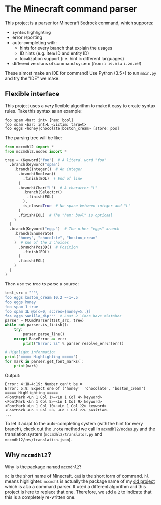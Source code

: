 # The Minecraft command parser
This project is a parser for Minecraft Bedrock command, which supports:
 * syntax highlighting
 * error reporting
 * auto-completing with:
   - hints for every branch that explain the usages
   - ID hints (e.g. item ID and entity ID)
   - localization support (i.e. hint in different languages)
 * different versions of command system (from `1.19.0` to `1.20.10`!)

These almost make an IDE for command!
Use Python (3.5+) to run `main.py` and try the "IDE" we make.

## Flexible interface
This project uses a *very* flexible algorithm to make it easy to create
syntax rules. Take this syntax as an example:
```
foo spam <bar: int> [ham: bool]
foo spam <bar: int>L <victim: target>
foo eggs <honey|chocolate|boston_cream> [store: pos]
```

The parsing tree will be like:
```python
from mccmdhl2 import *
from mccmdhl2.nodes import *

tree = (Keyword("foo")  # A literal word "foo"
  .branch(Keyword("spam")
    .branch(Integer()  # An integer
      .branch(Boolean()
        .finish(EOL)  # End of line
      )
      .branch(Char("L")  # A character "L"
        .branch(Selector()
          .finish(EOL)
        ),
        is_close=True  # No space between integer and "L"
      )
      .finish(EOL)  # The "ham: bool" is optional
    )
  )
  .branch(Keyword("eggs")  # The other "eggs" branch
    .branch(Enumerate(
      "honey", "chocolate", "boston_cream"
    )  # One of the 3 choices
      .branch(Pos3D()  # Position
        .finish(EOL)
      )
      .finish(EOL)
    )
  )
)
```

Then use the tree to parse a source:
```python
test_src = """\
foo eggs boston_cream 10.2 ~-1~.5
foo eggs honey
foo spam 1 true
foo spam 3L @p[c=0, scores={money=5..}]
foo eggs vanilla_dip"""  # Last 2 lines have mistakes
parser = MCCmdParser(test_src, tree)
while not parser.is_finish():
    try:
        parser.parse_line()
    except BaseError as err:
        print("Error: %s" % parser.resolve_error(err))

# Highlight information
print("===== Highlighting =====")
for mark in parser.get_font_marks():
    print(mark)
```
Output:
```
Error: 4:18~4:19: Number can't be 0
Error: 5:9: Expect one of ('honey', 'chocolate', 'boston_cream')
===== Highlighting =====
<FontMark <Ln 1 Col 1>~<Ln 1 Col 4> keyword>
<FontMark <Ln 1 Col 5>~<Ln 1 Col 9> keyword>
<FontMark <Ln 1 Col 10>~<Ln 1 Col 22> keyword>
<FontMark <Ln 1 Col 23>~<Ln 1 Col 27> position>
...
```

To let it adapt to the auto-completing system (with the hint for every
branch), check out the `.note` method we call in `mccmdhl2/nodes.py` and
the translation system (`mccmdhl2/translator.py` and
`mccmdhl2/res/translation.json`).

## Why `mccmdhl2`?
Why is the package named `mccmdhl2`?

`mc` is the short name of Minecraft.
`cmd` is the short form of command.
`hl` means highlighter.
`mccmdhl` is actually the package name of my
[old project](https://www.github.com/CBerJun/MCCmdHighlighter)
which is also a command parser.
It used a different algorithm and this project is here to replace that one.
Therefore, we add a `2` to indicate that this is a completely re-written one.
